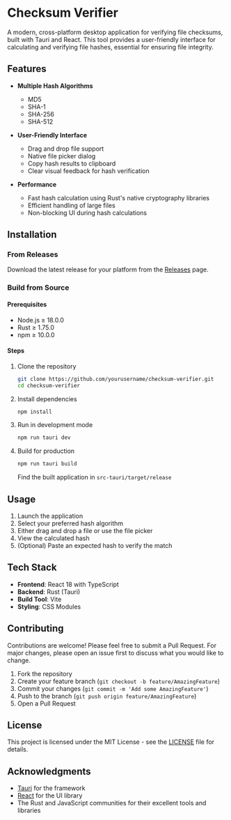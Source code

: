 # Checksum Verifier

A modern, cross-platform desktop application for verifying file checksums, built with Tauri and React. This tool provides a user-friendly interface for calculating and verifying file hashes, essential for ensuring file integrity.

## Features

- **Multiple Hash Algorithms**
  - MD5
  - SHA-1
  - SHA-256
  - SHA-512

- **User-Friendly Interface**
  - Drag and drop file support
  - Native file picker dialog
  - Copy hash results to clipboard
  - Clear visual feedback for hash verification

- **Performance**
  - Fast hash calculation using Rust's native cryptography libraries
  - Efficient handling of large files
  - Non-blocking UI during hash calculations

## Installation

### From Releases

Download the latest release for your platform from the [Releases](https://github.com/yourusername/checksum-verifier/releases) page.

### Build from Source

#### Prerequisites

- Node.js ≥ 18.0.0
- Rust ≥ 1.75.0
- npm ≥ 10.0.0

#### Steps

1. Clone the repository

   ```bash
   git clone https://github.com/yourusername/checksum-verifier.git
   cd checksum-verifier
   ```

2. Install dependencies

   ```bash
   npm install
   ```

3. Run in development mode

   ```bash
   npm run tauri dev
   ```

4. Build for production

   ```bash
   npm run tauri build
   ```

   Find the built application in `src-tauri/target/release`

## Usage

1. Launch the application
2. Select your preferred hash algorithm
3. Either drag and drop a file or use the file picker
4. View the calculated hash
5. (Optional) Paste an expected hash to verify the match

## Tech Stack

- **Frontend**: React 18 with TypeScript
- **Backend**: Rust (Tauri)
- **Build Tool**: Vite
- **Styling**: CSS Modules

## Contributing

Contributions are welcome! Please feel free to submit a Pull Request. For major changes, please open an issue first to discuss what you would like to change.

1. Fork the repository
2. Create your feature branch (`git checkout -b feature/AmazingFeature`)
3. Commit your changes (`git commit -m 'Add some AmazingFeature'`)
4. Push to the branch (`git push origin feature/AmazingFeature`)
5. Open a Pull Request

## License

This project is licensed under the MIT License - see the [LICENSE](LICENSE) file for details.

## Acknowledgments

- [Tauri](https://tauri.app/) for the framework
- [React](https://reactjs.org/) for the UI library
- The Rust and JavaScript communities for their excellent tools and libraries
